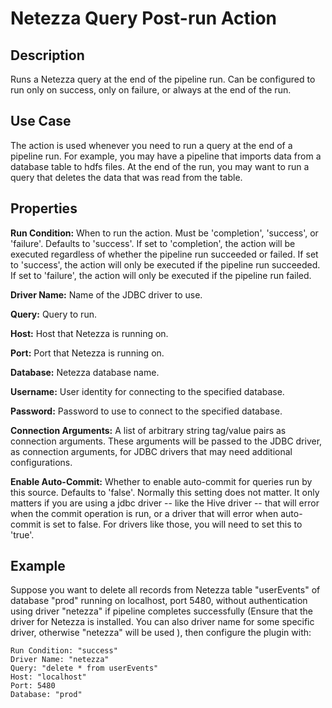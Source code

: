 # Netezza Query Post-run Action


Description
-----------
Runs a Netezza query at the end of the pipeline run.
Can be configured to run only on success, only on failure, or always at the end of the run.


Use Case
--------
The action is used whenever you need to run a query at the end of a pipeline run.
For example, you may have a pipeline that imports data from a database table to
hdfs files. At the end of the run, you may want to run a query that deletes the data
that was read from the table.


Properties
----------
**Run Condition:** When to run the action. Must be 'completion', 'success', or 'failure'. Defaults to 'success'.
If set to 'completion', the action will be executed regardless of whether the pipeline run succeeded or failed.
If set to 'success', the action will only be executed if the pipeline run succeeded.
If set to 'failure', the action will only be executed if the pipeline run failed.

**Driver Name:** Name of the JDBC driver to use.

**Query:** Query to run.

**Host:** Host that Netezza is running on.

**Port:** Port that Netezza is running on.

**Database:** Netezza database name.

**Username:** User identity for connecting to the specified database.

**Password:** Password to use to connect to the specified database.

**Connection Arguments:** A list of arbitrary string tag/value pairs as connection arguments. These arguments
will be passed to the JDBC driver, as connection arguments, for JDBC drivers that may need additional configurations.

**Enable Auto-Commit:** Whether to enable auto-commit for queries run by this source. Defaults to 'false'.
Normally this setting does not matter. It only matters if you are using a jdbc driver -- like the Hive
driver -- that will error when the commit operation is run, or a driver that will error when auto-commit is
set to false. For drivers like those, you will need to set this to 'true'.


Example
-------
Suppose you want to delete all records from Netezza table "userEvents" of database "prod" running on localhost, port 5480,
without authentication using driver "netezza" if pipeline completes successfully (Ensure that the driver for Netezza is 
installed. You can also driver name for some specific driver, otherwise "netezza" will be used ), 
then configure the plugin with:

```
Run Condition: "success" 
Driver Name: "netezza"
Query: "delete * from userEvents"
Host: "localhost"
Port: 5480
Database: "prod"
```
